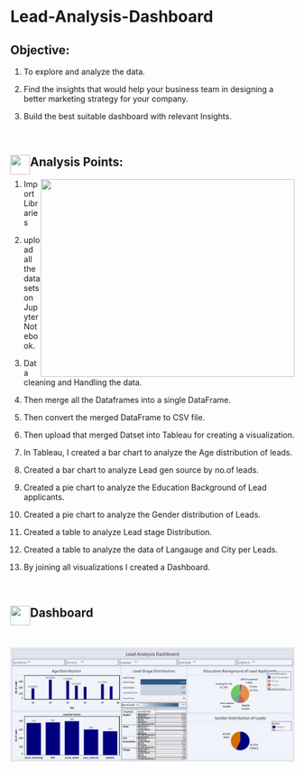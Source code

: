 # Lead-Analysis-Dashboard

## Objective:
1. To explore and analyze the data.
   
3. Find the insights that would help your business team in designing a better marketing strategy for your company.
   
5. Build the best suitable dashboard with relevant Insights.

<br>
<h2>
<p><img align="left" height=35 width=35 src="https://assets.materialup.com/uploads/805362d3-e9d6-4aa7-b314-ed9dde22558b/preview.gif"/></p> Analysis Points:
</h2>
<p><img align="right" height=350 width=450 src="https://media4.giphy.com/media/v1.Y2lkPTc5MGI3NjExdThxczg4a2U2MHh1MjJ5aTVraHk1a3Awc3d4Z3JrYXIwYjg4YjFrZyZlcD12MV9pbnRlcm5hbF9naWZfYnlfaWQmY3Q9Zw/3oKIPEqDGUULpEU0aQ/giphy.gif"/></p>

1. Import Libraries 

2. upload all the datasets on Jupyter Notebook.

3. Data cleaning and Handling the data.

4. Then merge all the Dataframes into a single DataFrame.

5. Then convert the merged DataFrame to CSV file.

6. Then upload that merged Datset into Tableau for creating a visualization.

7. In Tableau, I created a bar chart to analyze the Age distribution of leads.

8. Created a bar chart to analyze Lead gen source by no.of leads.

9. Created a pie chart to analyze the Education Background of Lead applicants.

10. Created a pie chart to analyze the Gender distribution of Leads.

11. Created a table to analyze Lead stage Distribution.

12. Created a table to analyze the data of Langauge and City per Leads.

13. By joining all visualizations I created a Dashboard.


<br>
<h2>
<p><img align="left" height=35 width=35 src="https://i.pinimg.com/originals/a2/70/d2/a270d270d5ca184422cf980475b99e24.gif"/></p> Dashboard
</h2>
<br>
<p><img  src="https://github.com/Munavar7420/Lead-Analysis-Dashboard/blob/main/Dashboard%201.png?raw=true"/></p> 
 
